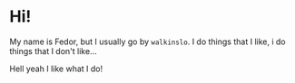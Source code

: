 # Hi!

My name is Fedor, but I usually go by ```walkinslo```.
I do things that I like, i do things that I don't like... 

Hell yeah I like what I do!
